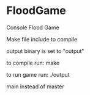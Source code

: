 # FloodGame
Console Flood Game 

Make file include to compile 

output binary is set to "output"

to compile run:
make

to run game run:
./output 

main instead of master
